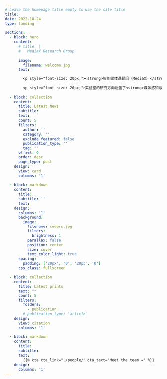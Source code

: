 ```yaml
---
# Leave the homepage title empty to use the site title
title:
date: 2022-10-24
type: landing

sections:
  - block: hero
    content:
      # title: |
      #   MediaX Research Group
        
      image:
        filename: welcome.jpg
      text: |
        
        <p style="font-size: 20px;"><strong>智能媒体课题组（MediaX）</strong>聚焦于媒体大模型领域的研究探索，突破多模态内容生成、增强、评估与呈现等一系列关键技术，为高质量、高效率的媒体制作提供坚实的支撑。</p>
        
        <p style="font-size: 20px;">实验室的研究方向涵盖了<strong>媒体感知与评估</strong>、<strong>视频处理与生成</strong>、<strong>3/4D 生成与呈现</strong>以及<strong>新媒体智作平台</strong>等重要研究方向。其中，<strong>媒体感知与评估方向</strong>致力于构建针对 UGC、PGC 和 AIGC 内容的多维感知智能媒体质量评估理论体系；<strong>视频处理与生成方向</strong>专注于实现 4K/8K 超高清内容的修复增强以及可控的生成与编辑技术研发；<strong>3/4D 生成与呈现方向</strong>着力攻关 GenAI 驱动下的沉浸式视频高效表征、压缩及实时交互呈现相关技术；<strong>新媒体智作平台方向</strong>则致力于打造多智能体协同的自动化内容制作引擎与人机交互编辑平台。</p>
  
  - block: collection
    content:
      title: Latest News
      subtitle:
      text:
      count: 5
      filters:
        author: ''
        category: ''
        exclude_featured: false
        publication_type: ''
        tag: ''
      offset: 0
      order: desc
      page_type: post
    design:
      view: card
      columns: '1'
  
  - block: markdown
    content:
      title:
      subtitle: ''
      text:
    design:
      columns: '1'
      background:
        image: 
          filename: coders.jpg
          filters:
            brightness: 1
          parallax: false
          position: center
          size: cover
          text_color_light: true
      spacing:
        padding: ['20px', '0', '20px', '0']
      css_class: fullscreen

  - block: collection
    content:
      title: Latest prints
      text: ""
      count: 5
      filters:
        folders:
          - publication
        # publication_type: 'article'
    design:
      view: citation
      columns: '1'

  - block: markdown
    content:
      title:
      subtitle:
      text: |
        {{% cta cta_link="./people/" cta_text="Meet the team →" %}}
    design:
      columns: '1'
---
```

